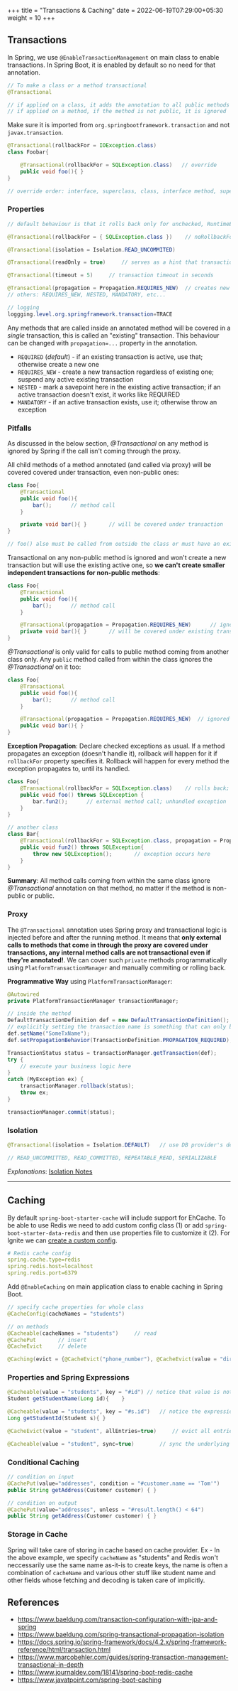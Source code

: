 +++
title = "Transactions & Caching"
date = 2022-06-19T07:29:00+05:30
weight = 10
+++

## Transactions
In Spring, we use `@EnableTransactionManagement` on main class to enable transactions. In Spring Boot, it is enabled by default so no need for that annotation. 
```java
// To make a class or a method transactional
@Transactional

// if applied on a class, it adds the annotation to all public methods and ignore all others
// if applied on a method, if the method is not public, it is ignored

```
Make sure it is imported from `org.springbootframework.transaction` and not `javax.transaction`.

```java
@Transactional(rollbackFor = IOException.class)
class Foobar{

    @Transactional(rollbackFor = SQLException.class)   // override
    public void foo(){ }
}

// override order: interface, superclass, class, interface method, superclass method, and class method
```

### Properties
```java
// default behaviour is that it rolls back only for unchecked, RuntimeExceptions

@Transactional(rollbackFor = { SQLException.class })	// noRollbackFor

@Transactional(isolation = Isolation.READ_UNCOMMITED)

@Transactional(readOnly = true)		// serves as a hint that transaction doesn't perform any insert or updates; won't cause exceptions, just a hint so it doesn't lock resources

@Transactional(timeout = 5)		// transaction timeout in seconds

@Transactional(propagation = Propagation.REQUIRES_NEW)	// creates new transaction for each child method; REQUIRED is default
// others: REQUIRES_NEW, NESTED, MANDATORY, etc...

// logging
loggging.level.org.springframework.transaction=TRACE
```

Any methods that are called inside an annotated method will be covered in a _single_ transaction, this is called an "existing" transaction. This behaviour can be changed with `propagation=...` property in the annotation.
- `REQUIRED` (_default_) - if an existing transaction is active, use that; otherwise create a new one
- `REQUIRES_NEW` - create a new transaction regardless of existing one; suspend any active existing transaction
- `NESTED` - mark a savepoint here in the existing active transaction; if an active transaction doesn't exist, it works like REQUIRED
- `MANDATORY` - if an active transaction exists, use it; otherwise throw an exception

### Pitfalls
As discussed in the below section, _@Transactional_ on any method is ignored by Spring if the call isn't coming through the proxy.

All child methods of a method annotated (and called via proxy) will be covered covered under transaction, even non-public ones:
```java
class Foo{
    @Transactional
    public void foo(){
        bar();      // method call
    }

    private void bar(){ }       // will be covered under transaction
}

// foo() also must be called from outside the class or must have an existing active transaction
```

Transactional on any non-public method is ignored and won't create a new transaction but will use the existing active one, so **we can't create smaller independent transactions for non-public methods**:
```java
class Foo{
    @Transactional
    public void foo(){
        bar();      // method call
    }

    @Transactional(propagation = Propagation.REQUIRES_NEW)      // ignored; without compiler-errors
    private void bar(){ }       // will be covered under existing transaction
}
```

_@Transactional_ is only valid for calls to public method coming from another class only. Any `public` method called from within the class ignores the _@Transactional_ on it too:
```java
class Foo{
    @Transactional
    public void foo(){
        bar();      // method call
    }

    @Transactional(propagation = Propagation.REQUIRES_NEW)  // ignored if called from foo(); works when called from outside class Foo
    public void bar(){ }
}
```

**Exception Propagation**: Declare checked exceptions as usual. If a method propagates an exception (doesn't handle it), rollback will happen for it if `rollbackFor` property specifies it. Rollback will happen for every method the exception propagates to, until its handled.
```java
class Foo{
    @Transactional(rollbackFor = SQLException.class)    // rolls back; because of exception propagation; not in the same transaction as bar()
    public void foo() throws SQLException {
        bar.fun2();      // external method call; unhandled exception
    }  
}

// another class
class Bar{
    @Transactional(rollbackFor = SQLException.class, propagation = Propagation.REQUIRES_NEW)    // new transaction; rolls back
    public void fun2() throws SQLException{
        throw new SQLException();       // exception occurs here
    }
}
```

**Summary**: All method calls coming from within the same class ignore _@Transactional_ annotation on that method, no matter if the method is non-public or public.

### Proxy
The `@Transactional` annotation uses Spring proxy and transactional logic is injected before and after the running method. It means that **only external calls to methods that come in through the proxy are covered under transactions, any internal method calls are not transactional even if they're annotated!**. We can cover such `private` methods programmatically using `PlatformTransactionManager` and manually commiting or rolling back.

**Programmative Way** using `PlatformTransactionManager`:
```java
@Autowired
private PlatformTransactionManager transactionManager;

// inside the method
DefaultTransactionDefinition def = new DefaultTransactionDefinition();
// explicitly setting the transaction name is something that can only be done programmatically
def.setName("SomeTxName");
def.setPropagationBehavior(TransactionDefinition.PROPAGATION_REQUIRED);

TransactionStatus status = transactionManager.getTransaction(def);
try {
    // execute your business logic here
}
catch (MyException ex) {
    transactionManager.rollback(status);
    throw ex;
}

transactionManager.commit(status);
```

### Isolation
```java
@Transactional(isolation = Isolation.DEFAULT)   // use DB provider's default level

// READ_UNCOMMITTED, READ_COMMITTED, REPEATABLE_READ, SERIALIZABLE
```
_Explanations_: [Isolation Notes](/db/rdbms/concepts/#issues)

---
## Caching
By default `spring-boot-starter-cache` will include support for EhCache. To be able to use Redis we need to add custom config class (1) or add `spring-boot-starter-data-redis` and then use properties file to customize it (2). For Ignite we can [create a custom config](https://medium.com/swlh/spring-cache-with-apache-ignite-def103cae35).

```yaml
# Redis cache config
spring.cache.type=redis
spring.redis.host=localhost
spring.redis.port=6379
```

Add `@EnableCaching` on main application class to enable caching in Spring Boot.

```java
// specify cache properties for whole class
@CacheConfig(cacheNames = "students")

// on methods
@Cacheable(cacheNames = "students")		// read
@CachePut		// insert
@CacheEvict		// delete

@Caching(evict = {@CacheEvict("phone_number"), @CacheEvict(value = "directory", key = "#student.id") })  // using same annotation multiple times
```

### Properties and Spring Expressions
```java
@Cacheable(value = "students", key = "#id")	// notice that value is not "key's value" but alias for "cacheNames" property only
Student getStudentName(Long id){	}

@Cacheable(value = "students", key = "#s.id")	// notice the expression
Long getStudentId(Student s){ }

@CacheEvict(value = "student", allEntries=true)		// evict all entries from cache

@Cacheable(value = "student", sync=true)		// sync the underlying method (for multi-threading)
```

### Conditional Caching
```java
// condition on input
@CachePut(value="addresses", condition = "#customer.name == 'Tom'")
public String getAddress(Customer customer) { }

// condition on output
@CachePut(value="addresses", unless = "#result.length() < 64")
public String getAddress(Customer customer) { }
```

### Storage in Cache
Spring will take care of storing in cache based on cache provider. Ex - In the above example, we specify `cacheName` as "students" and Redis won't neccessarily use the same name as-it-is to create keys, the name is often a combination of `cacheName` and various other stuff like student name and other fields whose fetching and decoding is taken care of implicitly.   

## References
- https://www.baeldung.com/transaction-configuration-with-jpa-and-spring
- https://www.baeldung.com/spring-transactional-propagation-isolation
- https://docs.spring.io/spring-framework/docs/4.2.x/spring-framework-reference/html/transaction.html
- https://www.marcobehler.com/guides/spring-transaction-management-transactional-in-depth
- https://www.journaldev.com/18141/spring-boot-redis-cache
- https://www.javatpoint.com/spring-boot-caching